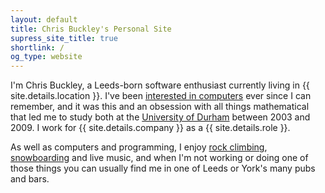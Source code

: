 ```yaml
---
layout: default
title: Chris Buckley's Personal Site
supress_site_title: true
shortlink: /
og_type: website
---
```


I'm Chris Buckley, a Leeds-born software enthusiast currently living in {{ site.details.location }}. I've been [interested in computers](/interests/computing/) ever since I can remember, and it was this and an obsession with all things mathematical that led me to study both at the [University of Durham](https://www.dur.ac.uk/) between 2003 and 2009. I work for {{ site.details.company }} as a {{ site.details.role }}.

As well as computers and programming, I enjoy [rock climbing](/interests/climbing/), [snowboarding](/interests/snowboarding/) and live music, and when I'm not working or doing one of those things you can usually find me in one of Leeds or York's many pubs and bars.
